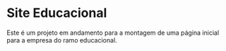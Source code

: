 # Site Educacional

Este é um projeto em andamento para a montagem de uma página inicial para a empresa do ramo educacional. 
